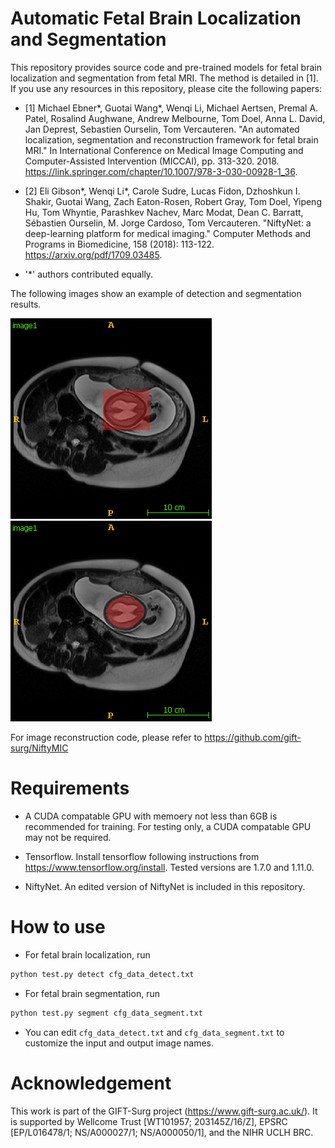 # Automatic Fetal Brain Localization and Segmentation 
This repository provides source code and pre-trained models for fetal brain localization and segmentation from fetal MRI. The method is detailed in [1]. If you use any resources in this repository, please cite the following papers:

* [1] Michael Ebner*, Guotai Wang*, Wenqi Li, Michael Aertsen, Premal A. Patel, Rosalind Aughwane, Andrew Melbourne, Tom Doel, Anna L. David, Jan Deprest, Sebastien Ourselin, Tom Vercauteren. "An automated localization, segmentation and reconstruction framework for fetal brain MRI." In International Conference on Medical Image Computing and Computer-Assisted Intervention (MICCAI), pp. 313-320. 2018. https://link.springer.com/chapter/10.1007/978-3-030-00928-1_36.

* [2] Eli Gibson*, Wenqi Li*, Carole Sudre, Lucas Fidon, Dzhoshkun I. Shakir, Guotai Wang, Zach Eaton-Rosen, Robert Gray, Tom Doel, Yipeng Hu, Tom Whyntie, Parashkev Nachev, Marc Modat, Dean C. Barratt, Sébastien Ourselin, M. Jorge Cardoso, Tom Vercauteren.
"NiftyNet: a deep-learning platform for medical imaging." Computer Methods and Programs in Biomedicine, 158 (2018): 113-122. https://arxiv.org/pdf/1709.03485.

*    '*' authors contributed equally.

The following images show an example of detection and segmentation results.

![detect result](./demo_data/detect.png)
![segment result](./demo_data/segment.png)

For image reconstruction code, please refer to https://github.com/gift-surg/NiftyMIC

# Requirements
* A CUDA compatable GPU with memoery not less than 6GB is recommended for training. For testing only, a CUDA compatable GPU may not be required.

* Tensorflow. Install tensorflow following instructions from https://www.tensorflow.org/install. Tested versions are 1.7.0 and 1.11.0.

* NiftyNet. An edited version of NiftyNet is included in this repository.

# How to use

* For fetal brain localization, run

```bash
python test.py detect cfg_data_detect.txt
```


* For fetal brain segmentation, run

```bash
python test.py segment cfg_data_segment.txt
```

* You can edit `cfg_data_detect.txt` and `cfg_data_segment.txt` to customize the input and output image names.

# Acknowledgement
This work is part of the GIFT-Surg project (https://www.gift-surg.ac.uk/). It is supported by Wellcome Trust [WT101957; 203145Z/16/Z], EPSRC [EP/L016478/1; NS/A000027/1; NS/A000050/1], and the NIHR UCLH BRC.
